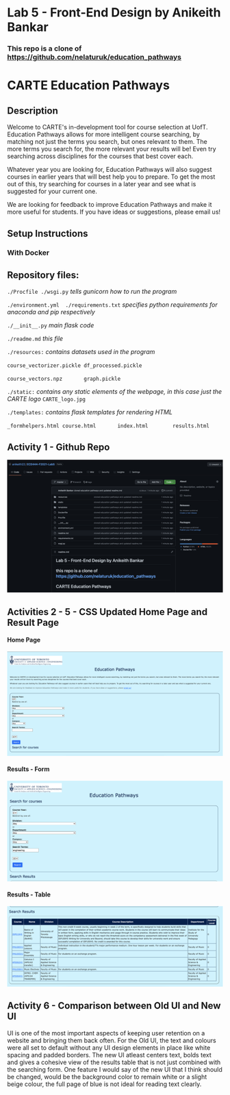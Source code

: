 # Lab 5 - Front-End Design by Anikeith Bankar

### This repo is a clone of https://github.com/nelaturuk/education_pathways

# CARTE Education Pathways

## Description
Welcome to CARTE's in-development tool for course selection at UofT. Education Pathways allows for more intelligent course searching, by matching not just the terms you search, but ones relevant to them. The more terms you search for, the more relevant your results will be! Even try searching across disciplines for the courses that best cover each.

Whatever year you are looking for, Education Pathways will also suggest courses in earlier years that will best help you to prepare. To get the most out of this, try searching for courses in a later year and see what is suggested for your current one.

We are looking for feedback to improve Education Pathways and make it more useful for students. If you have ideas or suggestions, please email us!

## Setup Instructions

### With Docker

## Repository files:

`./Procfile ./wsgi.py` *tells gunicorn how to run the program*

`./environment.yml  ./requirements.txt` *specifies python requirements for anaconda and pip respectively*

`./__init__.py` *main flask code*

`./readme.md` *this file*

`./resources:` *contains datasets used in the program*

`course_vectorizer.pickle df_processed.pickle`

`course_vectors.npz       graph.pickle`

`./static:` *contains any static elements of the webpage, in this case just the CARTE logo*
`CARTE_logo.jpg`

`./templates:` *contains flask templates for rendering HTML*

`_formhelpers.html course.html       index.html        results.html`

## Activity 1 - Github Repo

![activity1](screenshots/repo-screenshot.png)

## Activities 2 - 5 - CSS Updated Home Page and Result Page

#### Home Page

![activity4](screenshots/homepage.png)

#### Results - Form

![activity4-1](screenshots/results-page-form.png)

#### Results - Table

![activity4-2](screenshots/results-page-table.png)

## Activity 6 - Comparison between Old UI and New UI

UI is one of the most important aspects of keeping user retention on a website and bringing them back often. For the Old UI, the text and colours were all set to default without any UI design elements in place like white spacing and padded borders. The new UI atleast centers text, bolds text and gives a cohesive view of the results table that is not just combined with the searching form. One feature I would say of the new UI that I think should be changed, would be the background color to remain white or a slight beige colour, the full page of blue is not ideal for reading text clearly. 


